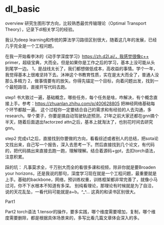 # dl_basic
overview
研究生图形学方向，比较熟悉最优传输理论（Optimal Transport Theory），记录下dl相关学习的经验。

我认为deep learning和传统的算法学习路径区别很大，随着这几年的发展，已经几乎完全是一个工程问题。

在我一开始看李沐的《动手学深度学习》https://zh.d2l.ai/，我感觉很像c++ primer，超级宝典，大而全。但是如果你是工作之后的学习，基本上没可能从头到尾学一边。
1，是战线太长了，我们都想做低成本，高收益的事情。学个一年，我觉得基本上很难坚持下去。沐神这个书教育性质，实在是太大而全了，普通人没那么多精力
2，做事情要有的放矢。你得先锚定一个目标，向着问题出发，找到一个最短路径，直接开写代码去跑。

step1
书大致过一遍，基础概念，哪些任务，每个任务是啥，咋解决，有个概念直接上手。参考：https://zhuanlan.zhihu.com/p/400628805 把神经网络基础每个环节都敲一遍。
这个过程你一定要结合自己的需求和有经验的人去沟通，多research。举个栗子，你要是搞自动驾驶轨迹预测，21年之前大家还都在gnn搞个半天，随着后面退出factorzed attn之后，基本上就淘汰了，也别花时间去研究gnn。

step2
完成s1之后，直接找到你要做的方向，看看综述或者别人的总结，把sota论文找出来，自己写一个报告，深入去思考一下。然后直接找到几个论文，有代码的，把代码搞出来直接去跑一跑，理解理解。结合着源码+gpt，去扣torch语法，注意积累。


踩的坑：
凡事莫求全，千万别大而全的看很多课和视频，除非你就是要Broaden your horizons，还是我说的那句，深度学习现在就是一个工程问题，最重要就是上手。基础的backbone，网络，预训练权重，训练框架都非常完善了，就像小马过河，你不下水根本不知道有多深。
别纯看理论，那理论有时候就是为了自洽，说的天花乱坠，一看代码可能就是a+b。^_^... 这真的和读书区别很大。


Part1

Part2 torch语法
1.tensor的操作，要多实践，哪个维度需要增加，复制，哪个维度需要删除，都是根据具体场景来的，多写比看几篇文章体会深入的多。


